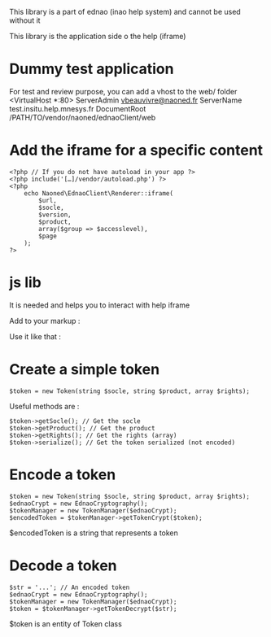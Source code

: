 
This library is a part of ednao (inao help system) and cannot be used without it

This library is the application side o the help (iframe)

# Dummy test application
For test and review purpose, you can add a vhost to the web/ folder
    <VirtualHost *:80>
        ServerAdmin vbeauvivre@naoned.fr
        ServerName test.insitu.help.mnesys.fr
        DocumentRoot /PATH/TO/vendor/naoned/ednaoClient/web
    </VirtualHost>


# Add the iframe for a specific content
    <?php // If you do not have autoload in your app ?>
    <?php include('[…]/vendor/autoload.php') ?>
    <?php
        echo Naoned\EdnaoClient\Renderer::iframe(
            $url,
            $socle,
            $version,
            $product,
            array($group => $accesslevel),
            $page
        );
    ?>

# js lib
It is needed and helps you to interact with help iframe

Add to your markup :
    <script type="text/javascript" src="js/ednaoManager.js"></script>

Use it like that :
    <script type="text/javascript">
        ednaoManager.goToContext('classement');
        ednaoManager.show();
        ednaoManager.hide();
    </script>

# Create a simple token

    $token = new Token(string $socle, string $product, array $rights);

Useful methods are :

    $token->getSocle(); // Get the socle
    $token->getProduct(); // Get the product
    $token->getRights(); // Get the rights (array)
    $token->serialize(); // Get the token serialized (not encoded)

# Encode a token

    $token = new Token(string $socle, string $product, array $rights);
    $ednaoCrypt = new EdnaoCryptography();
    $tokenManager = new TokenManager($ednaoCrypt);
    $encodedToken = $tokenManager->getTokenCrypt($token);

$encodedToken is a string that represents a token

# Decode a token

    $str = '...'; // An encoded token
    $ednaoCrypt = new EdnaoCryptography();
    $tokenManager = new TokenManager($ednaoCrypt);
    $token = $tokenManager->getTokenDecrypt($str);

$token is an entity of Token class

